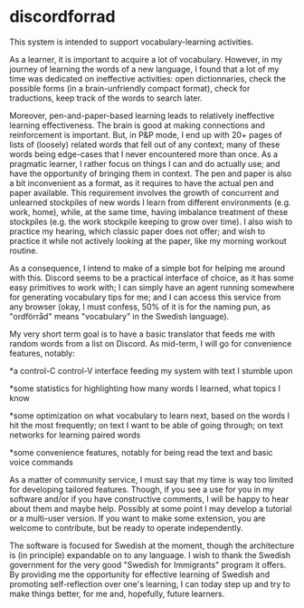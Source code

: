 # discordforrad

This system is intended to support vocabulary-learning activities.

As a learner, it is important to acquire a lot of vocabulary. However, in my journey of learning the words of a new language, I found that a lot of my time was dedicated on ineffective activities: open dictionnaries, check the possible forms (in a brain-unfriendly compact format), check for traductions, keep track of the words to search later.

Moreover, pen-and-paper-based learning leads to relatively ineffective learning effectiveness. The brain is good at making connections and reinforcement is important. But, in P&P mode, I end up with 20+ pages of lists of (loosely) related words that fell out of any context; many of these words being edge-cases that I never encountered more than once. As a pragmatic learner, I rather focus on things I can and do actually use; and have the opportunity of bringing them in context.
The pen and paper is also a bit inconvenient as a format, as it requires to have the actual pen and paper available. This requirement involves the growth of concurrent and unlearned stockpiles of new words I learn from different environments (e.g. work, home), while, at the same time, having imbalance treatment of these stockpiles (e.g. the work stockpile keeping to grow over time). I also wish to practice my hearing, which classic paper does not offer; and wish to practice it while not actively looking at the paper, like my morning workout routine.

As a consequence, I intend to make of a simple bot for helping me around with this. Discord seems to be a practical interface of choice, as it has some easy primitives to work with; I can simply have an agent running somewhere for generating vocabulary tips for me; and I can access this service from any browser (okay, I must confess, 50% of it is for the naming pun, as "ordförråd" means "vocabulary" in the Swedish language).

My very short term goal is to have a basic translator that feeds me with random words from a list on Discord.
As mid-term, I will go for convenience features, notably:

*a control-C control-V interface feeding my system with text I stumble upon

*some statistics for highlighting how many words I learned, what topics I know

*some optimization on what vocabulary to learn next, based on the words I hit the most frequently; on text I want to be able of going through; on text networks for learning paired words

*some convenience features, notably for being read the text and basic voice commands

As a matter of community service, I must say that my time is way too limited for developing tailored features. Though, if you see a use for you in my software and/or if you have constructive comments, I will be happy to hear about them and maybe help. Possibly at some point I may develop a tutorial or a multi-user version. If you want to make some extension, you are welcome to contribute, but be ready to operate independently.

The software is focused for Swedish at the moment, though the architecture is (in principle) expandable on to any language. I wish to thank the Swedish government for the very good "Swedish for Immigrants" program it offers. By providing me the opportunity for effective learning of Swedish and promoting self-reflection over one's learning, I can today step up and try to make things better, for me and, hopefully, future learners.
